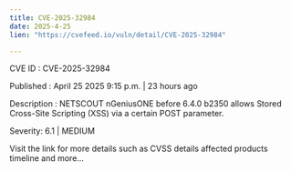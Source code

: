 ```yaml
---
title: CVE-2025-32984
date: 2025-4-25
lien: "https://cvefeed.io/vuln/detail/CVE-2025-32984"

---
```


CVE ID : CVE-2025-32984

Published :  April 25
2025
9:15 p.m. | 23 hours ago

Description : NETSCOUT nGeniusONE before 6.4.0 b2350 allows Stored Cross-Site Scripting (XSS) via a certain POST parameter.

Severity: 6.1 | MEDIUM

Visit the link for more details
such as CVSS details
affected products
timeline
and more...
